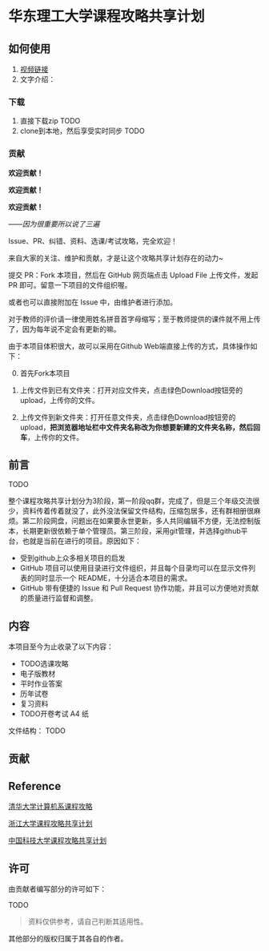 # 华东理工大学课程攻略共享计划

## 如何使用

1. [视频链接]()
2. 文字介绍：
### 下载
1. 直接下载zip TODO
2. clone到本地，然后享受实时同步 TODO

### 贡献
**欢迎贡献！**

**欢迎贡献！**

**欢迎贡献！**

*——因为很重要所以说了三遍*

Issue、PR、纠错、资料、选课/考试攻略，完全欢迎！

来自大家的关注、维护和贡献，才是让这个攻略共享计划存在的动力~

提交 PR：Fork 本项目，然后在 GitHub 网页端点击 Upload File 上传文件，发起 PR 即可。留意一下项目的文件组织喔。

或者也可以直接附加在 Issue 中，由维护者进行添加。

对于教师的评价请一律使用姓名拼音首字母缩写；至于教师提供的课件就不用上传了，因为每年说不定会有更新的嘛。

由于本项目体积很大，故可以采用在Github Web端直接上传的方式，具体操作如下：

0. 首先Fork本项目

1. 上传文件到已有文件夹：打开对应文件夹，点击绿色Download按钮旁的upload，上传你的文件。

2. 上传文件到新文件夹：打开任意文件夹，点击绿色Download按钮旁的upload，**把浏览器地址栏中文件夹名称改为你想要新建的文件夹名称，然后回车**，上传你的文件。

## 前言

TODO

整个课程攻略共享计划分为3阶段，第一阶段qq群，完成了，但是三个年级交流很少，资料传着传着就没了，此外没法保留文件结构，压缩包居多，还有群相册很麻烦。第二阶段网盘，问题出在如果要永世更新，多人共同编辑不方便，无法控制版本，长期更新很依赖于单个管理员。第三阶段，采用git管理，并选择github平台，也就是当前在进行的项目。原因如下：
- 受到github上众多相关项目的启发
- GitHub 项目可以使用目录进行文件组织，并且每个目录均可以在显示文件列表的同时显示一个 README，十分适合本项目的需求。
- GitHub 带有便捷的 Issue 和 Pull Request 协作功能，并且可以方便地对贡献的质量进行监督和调整。

## 内容

本项目至今为止收录了以下内容：

- TODO选课攻略
- 电子版教材
- 平时作业答案
- 历年试卷
- 复习资料
- TODO开卷考试 A4 纸

文件结构：
TODO




## 贡献



## Reference
[清华大学计算机系课程攻略](https://github.com/PKUanonym/REKCARC-TSC-UHT)

[浙江大学课程攻略共享计划](https://github.com/QSCTech/zju-icicles )
	
[中国科技大学课程攻略共享计划](https://ustc-resource.github.io/USTC-Course/)

## 许可

由贡献者编写部分的许可如下：

TODO

> 资料仅供参考，请自己判断其适用性。

其他部分的版权归属于其各自的作者。
